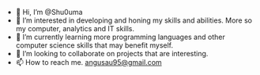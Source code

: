 - 👋 Hi, I’m @Shu0uma
- 👀 I’m interested in developing and honing my skills and abilities. More so my computer, analytics and IT skills.
- 🌱 I’m currently learning more programming languages and other computer science skills that may benefit myself.
- 💞️ I’m looking to collaborate on projects that are interesting.
- 📫 How to reach me. angusau95@gmail.com

<!---
Shu0uma/Shu0uma is a ✨ special ✨ repository because its `README.md` (this file) appears on your GitHub profile.
You can click the Preview link to take a look at your changes.
--->
